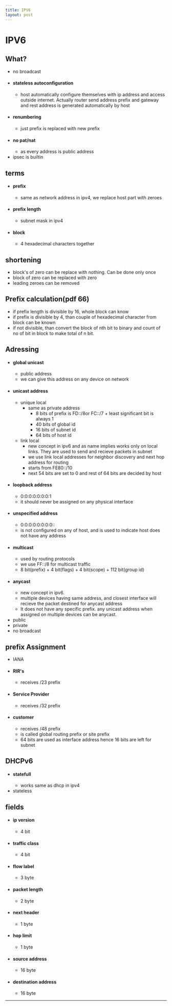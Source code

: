 ```yaml
---
title: IPV6
layout: post
---
```

    
# IPV6

## What? 
* no broadcast 
* #### stateless autoconfiguration 
	* host automatically configure themselves with ip address and access outside internet. Actually router send address prefix and gateway and rest address is generated automatically by host 
* #### renumbering 
	* just prefix is replaced with new prefix 
* #### no pat/nat 
	* as every address is public address 
* ipsec is builtin 

## terms 
* #### prefix 
	* same as network address in ipv4, we replace host part with zeroes 
* #### prefix length 
	* subnet mask in ipv4 
* #### block 
	* 4 hexadecimal characters together 

## shortening 
* block's of zero can be replace with nothing. Can be done only once 
* block of zero can be replaced with zero 
* leading zeroes can be removed 

## Prefix calculation(pdf 66) 
* if prefix length is divisible by 16, whole block can know 
* if prefix is divisible by 4, than couple of hexadecimal character from block can be known 
* if not divisible, than convert the block of nth bit to binary and count of no of bit in block to make total of n bit. 

## Adressing 
* #### global unicast 
	* public address 
	* we can give this address on any device on network 
* #### unicast address 
	* unique local 
		* same as private address 
			* 8 bits of prefix is FD::/8or FC::/7 + least significant bit is always 1 
			* 40 bits of global id 
			* 16 bits of subnet id 
			* 64 bits of host id 
	* link local 
		* new concept in ipv6 and as name implies works only on local links. They are used to send and recieve packets in subnet 
		* we use link local addresses for neighbor discovery and next hop address for routing 
		* starts from FE80::/10 
		* next 54 bits are set to 0 and rest of 64 bits are decided by host 
* #### loopback address 
	* 0:0:0:0:0:0:0:1 
	* it should never be assigned on any physical interface 
* #### unspecified address 
	* 0:0:0:0:0:0:0:0:: 
	* is not configured on any of host, and is used to indicate host does not have any address 
* #### multicast 
	* used by routing protocols 
	* we use FF::/8 for multicast traffic 
	* 8 bit(prefix) + 4 bit(flags) + 4 bit(scope) + 112 bit(group id) 
* #### anycast 
	* new concept in ipv6. 
	* multiple devices having same address, and closest interface will recieve the packet destined for anycast address 
	* It does not have any specific prefix. any unicast address when assigned on multiple devices can be anycast. 
* public 
* private 
* no broadcast 

## prefix Assignment 
* IANA 
* #### RIR's 
	* receives /23 prefix 
* #### Service Provider 
	* receives /32 prefix 
* #### customer 
	* receives /48 prefix 
	* is called global routing prefix or site prefix 
	* 64 bits are used as interface address hence 16 bits are left for subnet 

## DHCPv6 
* #### statefull 
	* works same as dhcp in ipv4 
* stateless 

## fields 
* #### ip version 
	* 4 bit 
* #### traffic class 
	* 4 bit 
* #### flow label 
	* 3 byte 
* #### packet length 
	* 2 byte 
* #### next header 
	* 1 byte 
* #### hop limit 
	* 1 byte 
* #### source address 
	* 16 byte 
* #### destination address 
	* 16 byte 

---

